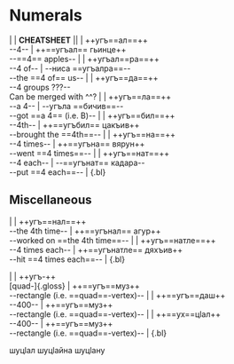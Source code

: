 # Numerals

|
| **CHEATSHEET** ||
| ++угъ==ал==++ <br> --4-- | ++==угъал== гьинце++ <br> --==4== apples-- |
| ++угъал==ра==++ <br> --4 of-- | --ниса ==угъалра==-- <br> --the ==4 of== us-- |
| ++угъ==да==++ <br> --4 groups ???-- <br> Can be merged with ^^? |
| ++угъ==ла==++ <br> --a 4-- | --угъла ==бичив==-- <br> --got ==a 4== (i.e. B)-- |
| ++угъ==бил==++ <br> --4th-- | ++==угъбил== цакъив++ <br> --brought the ==4th==-- |
| ++угъ==на==++ <br> --4 times-- | ++==угъна== вярун++ <br> --went ==4 times==-- |
| ++угъ==нат==++ <br> --4 each-- | --==угънат== кадара-- <br> --put ==4 each==-- |
{.bl}

## Miscellaneous

|
| ++угъ==нал==++ <br> --the 4th time-- | ++==угънал== агур++ <br> --worked on ==the 4th time==-- |
| ++угъ==натле==++ <br> --4 times each-- | ++==угънатле== дяхъив++ <br> --hit ==4 times each==-- |
{.bl}

|
| ++угъ-++ <br> [quad-]{.gloss} | ++==угъ==муз++ <br> --rectangle (i.e. ==quad==-vertex)-- |
| ++==угъ==даш++ <br> --400-- | ++==угъ==муз++ <br> --rectangle (i.e. ==quad==-vertex)-- |
| ++==ух==цӏал++ <br> --400-- | ++==угъ==муз++ <br> --rectangle (i.e. ==quad==-vertex)-- |
{.bl}

шуцӏал
шуцӏайна
шуцӏану
